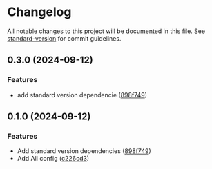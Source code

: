 # Changelog

All notable changes to this project will be documented in this file. See [standard-version](https://github.com/conventional-changelog/standard-version) for commit guidelines.

## 0.3.0 (2024-09-12)


### Features

* add standard version dependencie ([898f749](https://github.com/krbaio3/lib-ts-core/commit/898f74978bd82f110f7eae4daa273c18b78ebebc))

## 0.1.0 (2024-09-12)

### Features

- Add standard version dependencies ([898f749](https://github.com/krbaio3/lib-ts-core/commit/898f74978bd82f110f7eae4daa273c18b78ebebc))
- Add All config ([c226cd3](https://github.com/krbaio3/lib-ts-core/commit/c226cd38328f322e84911e94ca1b69dec9934ca2))
